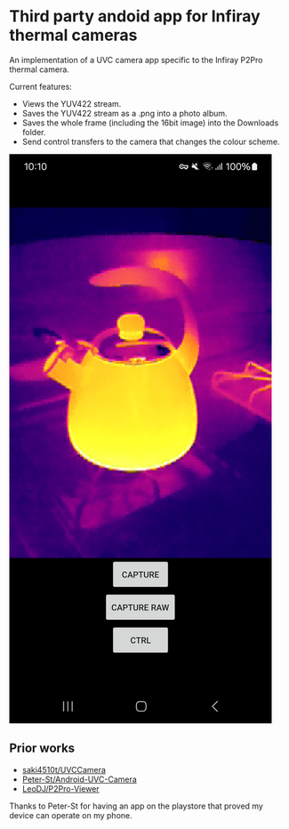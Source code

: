 # Third party andoid app for Infiray thermal cameras

An implementation of a UVC camera app specific to the Infiray P2Pro thermal camera.

Current features:
* Views the YUV422 stream.
* Saves the YUV422 stream as a .png into a photo album.
* Saves the whole frame (including the 16bit image) into the Downloads folder.
* Send control transfers to the camera that changes the colour scheme.

![Screenshot](images/screenshot.jpg?raw=true "Screenshot")

## Prior works

* [saki4510t/UVCCamera](https://github.com/saki4510t/UVCCamera/tree/master)
* [Peter-St/Android-UVC-Camera](https://github.com/Peter-St/Android-UVC-Camera/tree/master)
* [LeoDJ/P2Pro-Viewer](https://github.com/LeoDJ/P2Pro-Viewer/tree/main)

Thanks to Peter-St for having an app on the playstore that proved my device can operate on my phone.

